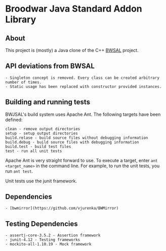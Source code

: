 # Broodwar Java Standard Addon Library

## About

This project is (mostly) a Java clone of the C++ [BWSAL](https://github.com/Fobbah/bwsal) project.

## API deviations from BWSAL

	- Singleton concept is removed. Every class can be created arbitrary number of times.
	- Static usage has been replaced with constructor provided instances.

## Building and running tests

BWJSAL's build system uses Apache Ant. The following targets have been defined:

	clean - remove output directories
	setup - setup output directories
	build.relase - build source files without debugging information
	build.debug - build source files with debugging information
	build.test - build test files
	test - run all unit tests

Apache Ant is very straight forward to use. To execute a target, enter `ant <target_name>` in the command line. For example, to run the unit tests, you run `ant test`.

Unit tests use the junit framework.

## Dependencies

	- [bwmirror](https://github.com/vjurenka/BWMirror)

## Testing Dependencies

	- assertj-core-3.5.2 - Assertion framework
	- junit-4.12 - Testing frameworks
	- mockito-all-1.10.19 - Mock framework
